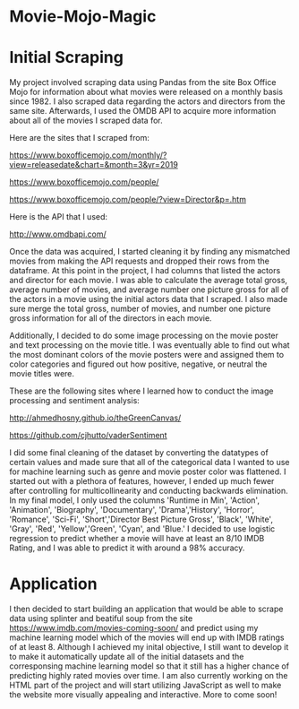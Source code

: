 # Movie-Mojo-Magic

# Initial Scraping
My project involved scraping data using Pandas from the site Box Office Mojo for information about what movies were released on a monthly basis since 1982. I also scraped data regarding the actors and directors from the same site. Afterwards, I used the OMDB API to acquire more information about all of the movies I scraped data for. 

Here are the sites that I scraped from:

https://www.boxofficemojo.com/monthly/?view=releasedate&chart=&month=3&yr=2019

https://www.boxofficemojo.com/people/

https://www.boxofficemojo.com/people/?view=Director&p=.htm

Here is the API that I used:

http://www.omdbapi.com/

Once the data was acquired, I started cleaning it by finding any mismatched movies from making the API requests and dropped their rows from the dataframe. At this point in the project, I had columns that listed the actors and director for each movie. I was able to calculate the average total gross, average number of movies, and average number one picture gross for all of the actors in a movie using the initial actors data that I scraped. I also made sure merge the total gross, number of movies, and number one picture gross information for all of the directors in each movie.

Additionally, I decided to do some image processing on the movie poster and text processing on the movie title. I was eventually able to find out what the most dominant colors of the movie posters were and assigned them to color categories and figured out how positive, negative, or neutral the movie titles were. 

These are the following sites where I learned how to conduct the image processing and sentiment analysis:

http://ahmedhosny.github.io/theGreenCanvas/

https://github.com/cjhutto/vaderSentiment

I did some final cleaning of the dataset by converting the datatypes of certain values and made sure that all of the categorical data I wanted to use for machine learning such as genre and movie poster color was flattened. I started out with a plethora of features, however, I ended up much fewer after controlling for multicollinearity and conducting backwards elimination. In my final model, I only used the columns 'Runtime in Min', 'Action', 'Animation', 'Biography', 'Documentary', 'Drama','History', 'Horror', 'Romance', 'Sci-Fi', 'Short','Director Best Picture Gross', 'Black', 'White', 'Gray', 'Red', 'Yellow','Green', 'Cyan', and 'Blue.' I decided to use logistic regression to predict whether a movie will have at least an 8/10 IMDB Rating, and I was able to predict it with around a 98% accuracy.

# Application

I then decided to start building an application that would be able to scrape data using splinter and beatiful soup from the site https://www.imdb.com/movies-coming-soon/ and predict using my machine learning model which of the movies will end up with IMDB ratings of at least 8. Although I achieved my inital objective, I still want to develop it  to make it automatically update all of the initial datasets and the corresponsing machine learning model so that it still has a higher chance of predicting highly rated movies over time. I am also currently working on the HTML part of the project and will start utilizing JavaScript as well to make the website more visually appealing and interactive. More to come soon!


